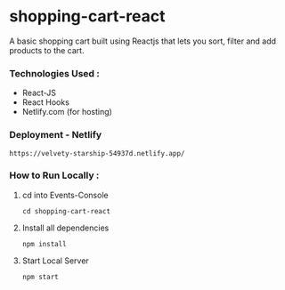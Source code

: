 # shopping-cart-react

 A basic shopping cart built using Reactjs that lets you sort, filter and add products to the cart.
 
### Technologies Used :
  * React-JS
  * React Hooks
  * Netlify.com (for hosting)
  
### Deployment - Netlify
    https://velvety-starship-54937d.netlify.app/
  
### How to Run Locally :

1. cd into Events-Console
  
      `cd shopping-cart-react`
      
2. Install all dependencies
      
      `npm install`
      
3. Start Local Server
      
      `npm start`
